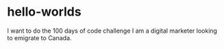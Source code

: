 # hello-worlds
I want to do the 100 days of code challenge
I am a digital marketer looking to emigrate to Canada.
